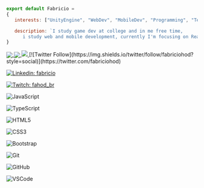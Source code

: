 ```js
export default Fabricio = 
{
   interests: ["UnityEngine", "WebDev", "MobileDev", "Programming", "Technology"],

   description: `I study game dev at college and in me free time, 
      i study web and mobile development, currently I'm focusing on React, React Native and TypeScript.`
}
```
<a href="https://github.com/anuraghazra/github-readme-stats">
  <img align="center" src="https://github-readme-stats.vercel.app/api?username=fabriciohod&show_icons=true&theme=tokyonight" />
</a>
<a href="https://github.com/anuraghazra/convoychat">
  <img align="center" src="https://github-readme-stats.vercel.app/api/top-langs/?username=fabriciohod&theme=tokyonight" />
</a>


<a href="https://www.instagram.com/fabriciohod/?hl=pt-br">
  <img align="inline" src="https://img.shields.io/badge/instagram-%23E4405F.svg?&style=for-the-badge&logo=instagram&logoColor=white" />
</a>
[![Twitter Follow](https://img.shields.io/twitter/follow/fabriciohod?style=social)](https://twitter.com/fabriciohod)

[![Linkedin: fabricio](https://img.shields.io/badge/-Linkedin-blue?style=flat-square&logo=Linkedin&logoColor=white&link=https://www.linkedin.com/in/fabricio-duarte-4bbb581a8/)](https://www.linkedin.com/in/fabricio-duarte-4bbb581a8/)

[![Twitch: fahod_br](https://img.shields.io/badge/-Twitch-blueviolet?style=flat-square&logo=Twitch&logoColor=white&link=https://www.twitch.tv/fahod_br)](https://www.twitch.tv/fahod_br)

![JavaScript](https://img.shields.io/badge/-JavaScript-black?style=flat-square&logo=javascript)

![TypeScript](https://img.shields.io/badge/-JavaScript-black?style=flat-square&logo=typescript)

![HTML5](https://img.shields.io/badge/-HTML5-E34F26?style=flat-square&logo=html5&logoColor=white)

![CSS3](https://img.shields.io/badge/-CSS3-1572B6?style=flat-square&logo=css3)

![Bootstrap](https://img.shields.io/badge/-Bootstrap-563D7C?style=flat-square&logo=bootstrap)

![Git](https://img.shields.io/badge/-Git-black?style=flat-square&logo=git)

![GitHub](https://img.shields.io/badge/-GitHub-181717?style=flat-square&logo=github)

![VSCode](https://img.shields.io/badge/-VSCode-007ACC?style=flat-square&logo=visual-studio-code&logoColor=white)

